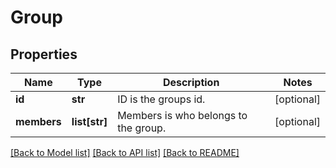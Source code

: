 # Group

## Properties
Name | Type | Description | Notes
------------ | ------------- | ------------- | -------------
**id** | **str** | ID is the groups id. | [optional] 
**members** | **list[str]** | Members is who belongs to the group. | [optional] 

[[Back to Model list]](../README.md#documentation-for-models) [[Back to API list]](../README.md#documentation-for-api-endpoints) [[Back to README]](../README.md)


